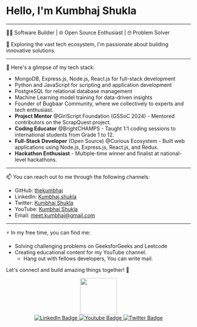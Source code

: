 # Hello, I'm Kumbhaj Shukla
----

👨‍💻 Software Builder  | 🌐 Open Source Enthusiast | 🤓 Problem Solver

🌱 Exploring the vast tech ecosystem, I'm passionate about building innovative solutions.

----
🚀 Here's a glimpse of my tech stack:
- MongoDB, Express.js, Node.js, React.js for full-stack development
- Python and JavaScript for scripting and application development
- PostgreSQL for relational database management
- Machine Learning model training for data-driven insights
- Founder of Bugbaar Community, where we collectively to experts and tech enthusiast.
- **Project Mentor** @GirlScript Foundation (GSSoC 2024) - Mentored contributors on the ScrapQuest project.
- **Coding Educator** @BrightCHAMPS - Taught 1:1 coding sessions to international students from Grade 1 to 12.
- **Full-Stack Developer** (Open Source) @Curious Ecosystem - Built web applications using Node.js, Express.js, React.js, and Redux.
- **Hackathon Enthusiast** - Multiple-time winner and finalist at national-level hackathons.

----
📫 You can reach out to me through the following channels:
- GitHub: [thekumbhaj](https://github.com/thekumbhaj)
- LinkedIn: [Kumbhaj shukla](https://img.shields.io/badge/-kakbar-blue?style=flat&logo=Linkedin&logoColor=white)
- Twitter: [Kumbhaj Shukla](https://twitter.com/the_kumbhaj)
- YouTube: [Kumbhaj Shukla](https://www.youtube.com/kumbhaj)
- Email: meet.kumbhaj@gmail.com
- ---
⚡ In my free time, you can find me:
- Solving challenging problems on GeeksforGeeks and Leetcode
- Creating educational content for my YouTube channel.
  - Hang out with fellows developers, You can write mail.

Let's connect and build amazing things together! 🚀

<!---
PlanetKumbhaj/PlanetKumbhaj is a ✨ special ✨ repository because its `README.md` (this file) appears on your GitHub profile.
You can click the Preview link to take a look at your changes.
--->

<div id="header" align="center">
  <img src="https://media.giphy.com/media/M9gbBd9nbDrOTu1Mqx/giphy.gif" width="100"/>
</div>

<div id="badges">
<div align="center">
  <a href="https://www.linkedin.com/in/kumbhaj/">
    <img src="https://img.shields.io/badge/LinkedIn-blue?style=for-the-badge&logo=linkedin&logoColor=white" alt="LinkedIn Badge"/>
  </a>
  <a href="https://www.youtube.com/channel/UCLg2UIBodXfd5Ouwhj7X5bw">
    <img src="https://img.shields.io/badge/YouTube-red?style=for-the-badge&logo=youtube&logoColor=white" alt="Youtube Badge"/>
  </a>
  <a href="https://twitter.comthe_kumbhaj">
    <img src="https://img.shields.io/badge/Twitter-blue?style=for-the-badge&logo=twitter&logoColor=white" alt="Twitter Badge"/>
  </a>
  </div>
</div>
<div align="center">
  <img src="https://komarev.com/ghpvc/?username=your-github-username&style=flat-square&color=blue" alt=""/>
  




